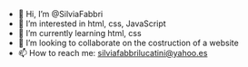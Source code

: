 - 👋 Hi, I’m @SilviaFabbri
- 👀 I’m interested in html, css, JavaScript
- 🌱 I’m currently learning html, css
- 💞️ I’m looking to collaborate on the costruction of a website
- 📫 How to reach me: silviafabbrilucatini@yahoo.es


<!---
SilviaFabbri/SilviaFabbri is a ✨ special ✨ repository because its `README.md` (this file) appears on your GitHub profile.
You can click the Preview link to take a look at your changes.
--->
